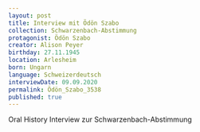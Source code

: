 ```yaml
---
layout: post
title: Interview mit Ödön Szabo
collection: Schwarzenbach-Abstimmung
protagonist: Ödön Szabo
creator: Alison Peyer
birthday: 27.11.1945
location: Arlesheim
born: Ungarn
language: Schweizerdeutsch
interviewDate: 09.09.2020
permalink: Ödön_Szabo_3538
published: true
---
```

Oral History Interview zur Schwarzenbach-Abstimmung